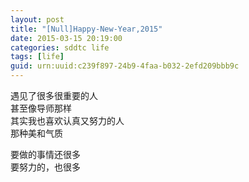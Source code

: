 ```yaml
---
layout: post
title: "[Null]Happy-New-Year,2015"
date: 2015-03-15 20:19:00
categories: sddtc life
tags: [life]
guid: urn:uuid:c239f897-24b9-4faa-b032-2efd209bbb9c
---
```



遇见了很多很重要的人  
甚至像导师那样  
其实我也喜欢认真又努力的人  
那种美和气质  

要做的事情还很多  
要努力的，也很多  
